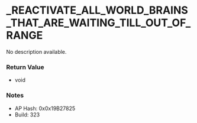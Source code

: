 # _REACTIVATE_ALL_WORLD_BRAINS_THAT_ARE_WAITING_TILL_OUT_OF_RANGE

No description available.

### Return Value
* void

### Notes
* AP Hash: 0x0x19B27825
* Build: 323

